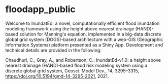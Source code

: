# floodapp_public
Welcome to InundatEd, a novel, computationally efficient flood inundation modeling framework using the height above nearest drainage (HAND)-based solution for Manning's equation, implemented in a big-data discrete global grid system (DGGS)-based architecture with a web-GIS (Geographic Information Systems) platform presented as a Shiny App. Development and technical details are provided in the following:

Chaudhuri, C., Gray, A., and Robertson, C.: InundatEd-v1.0: a height above nearest drainage (HAND)-based flood risk modeling system using a discrete global grid system, Geosci. Model Dev., 14, 3295–3315, https://doi.org/10.5194/gmd-14-3295-2021, 2021.
